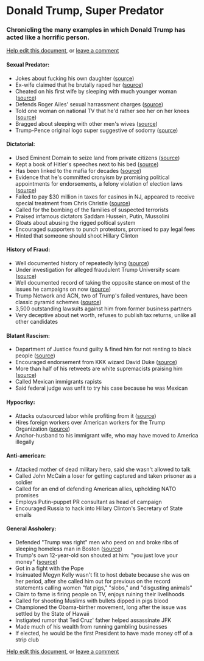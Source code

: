 # Donald Trump, Super Predator

### Chronicling the many examples in which Donald Trump has acted like a horrific person.

[Help edit this document](https://github.com/dsernst/trump-superpredator/edit/master/README.md), or [leave a comment](https://github.com/dsernst/trump-superpredator/issues/new)

#### Sexual Predator:
- Jokes about fucking his own daughter ([source](http://www.mediaite.com/online/donald-trump-wont-stop-joking-about-banging-his-daughter/))
- Ex-wife claimed that he brutally raped her ([source](http://gawker.com/the-time-donald-trumps-ex-wife-accused-him-of-brutally-1721129617))
- Cheated on his first wife by sleeping with much younger woman ([source](http://www.vanityfair.com/magazine/2015/07/donald-ivana-trump-divorce-prenup-marie-brenner))
- Defends Roger Ailes' sexual harrassment charges ([source](http://www.thedailybeast.com/articles/2016/07/24/trump-s-indefensible-defense-of-roger-ailes-sexual-harassment.html))
- Told one woman on national TV that he'd rather see her on her knees ([source](https://www.youtube.com/watch?v=urReg9O6MwA))
- Bragged about sleeping with other men's wives ([source](http://therightscoop.com/heres-when-trump-bragged-in-his-book-about-his-multiple-affairs-with-his-friends-wives/))
- Trump-Pence original logo super suggestive of sodomy ([source](https://www.google.com/search?q=trump+pence+logo&tbm=isch))

#### Dictatorial:
- Used Eminent Domain to seize land from private citizens ([source](https://www.washingtonpost.com/news/volokh-conspiracy/wp/2015/08/19/donald-trumps-abuse-of-eminent-domain/))
- Kept a book of Hitler's speeches next to his bed ([source](http://www.businessinsider.com/donald-trumps-ex-wife-once-said-he-kept-a-book-of-hitlers-speeches-by-his-bed-2015-8))
- Has been linked to the mafia for decades ([source](http://www.politifact.com/truth-o-meter/statements/2016/mar/02/ted-cruz/yes-donald-trump-has-been-linked-mob/))
- Evidence that he's committed cronyism by promising political appointments for endorsements, a felony violation of election laws ([source](http://www.dailykos.com/story/2016/3/15/1501543/-Looks-Like-Trump-May-Have-Committed-a-Major-Electoral-Felony))
- Failed to pay $30 million in taxes for casinos in NJ, appeared to receive special treatment from Chris Christie ([source](http://www.nytimes.com/2016/08/17/us/politics/trump-chris-christie-casinos.html))
- Called for the bombing of the families of suspected terrorists
- Praised infamous dictators Saddam Hussein, Putin, Mussolini
- Gloats about abusing the rigged poltical system
- Encouraged supporters to punch protestors, promised to pay legal fees
- Hinted that someone should shoot Hillary Clinton

#### History of Fraud:
- Well documented history of repeatedly lying ([source](http://www.politifact.com/personalities/donald-trump/))
- Under investigation for alleged fraudulent Trump University scam ([source](http://www.nationalreview.com/corner/432010/trump-university-scam))
- Well documented record of taking the opposite stance on most of the issues he campaigns on now ([source](https://www.youtube.com/watch?v=rcUCLwWCihE))
- Trump Network and ACN, two of Trump's failed ventures, have been classic pyramid schemes ([source](http://www.nationalreview.com/article/432468/donald-trump-networks-failure-harmed-small-investors))
- 3,500 outstanding lawsuits against him from former business partners
- Very deceptive about net worth, refuses to publish tax returns, unlike all other candidates

#### Blatant Rascism:
- Department of Justice found guilty & fined him for not renting to black people ([source](http://www.thedailybeast.com/articles/2015/12/15/doj-trump-s-early-businesses-blocked-blacks.html))
- Encouraged endorsement from KKK wizard David Duke ([source](http://www.factcheck.org/2016/03/trumps-david-duke-amnesia/))
- More than half of his retweets are white supremacists praising him ([source](http://nymag.com/selectall/2016/01/donald-trump-mostly-retweets-white-supremacists.html))
- Called Mexican immigrants rapists
- Said federal judge was unfit to try his case because he was Mexican

#### Hypocrisy:
- Attacks outsourced labor while profiting from it ([source](http://www.pbs.org/newshour/making-sense/column-trumps-outrage-over-outsourcing-doesnt-apply-to-his-own-merchandise/))
- Hires foreign workers over American workers for the Trump Organization ([source](http://www.nationalreview.com/article/431933/donald-trump-foreign-workers-american-workers-arent-good-enough))
- Anchor-husband to his immigrant wife, who may have moved to America illegally

#### Anti-american:
- Attacked mother of dead military hero, said she wasn't allowed to talk
- Called John McCain a loser for getting captured and taken prisoner as a soldier
- Called for an end of defending American allies, upholding NATO promises
- Employs Putin-puppet PR consultant as head of campaign
- Encouraged Russia to hack into Hillary Clinton's Secretary of State emails

#### General Assholery:
- Defended "Trump was right" men who peed on and broke ribs of sleeping homeless man in Boston ([source](https://www.bostonglobe.com/metro/2015/08/20/after-two-brothers-allegedly-beat-homeless-man-one-them-admiringly-quote-donald-trump-deporting-illegals/I4NXR3Dr7litLi2NB4f9TN/story.html))
- Trump's own 12-year-old son shouted at him: "you just love your money" ([source](https://www.washingtonpost.com/news/morning-mix/wp/2016/03/04/donald-trump-jr-stumbles-out-of-fathers-shadow-and-into-the-spotlight-with-white-nationalist-interview/))
- Got in a fight with the Pope
- Insinuated Megyn Kelly wasn't fit to host debate because she was on her period, after she called him out for previous on the record statements calling women "fat pigs," "slobs," and "disgusting animals"
- Claim to fame is firing people on TV, enjoys ruining their livelihoods
- Called for shooting Muslims with bullets dipped in pigs blood
- Championed the Obama-birther movement, long after the issue was settled by the State of Hawaii
- Instigated rumor that Ted Cruz' father helped assassinate JFK
- Made much of his wealth from running gambling businesses
- If elected, he would be the first President to have made money off of a strip club


[Help edit this document](https://github.com/dsernst/trump-superpredator/edit/master/README.md), or [leave a comment](https://github.com/dsernst/trump-superpredator/issues/new)
